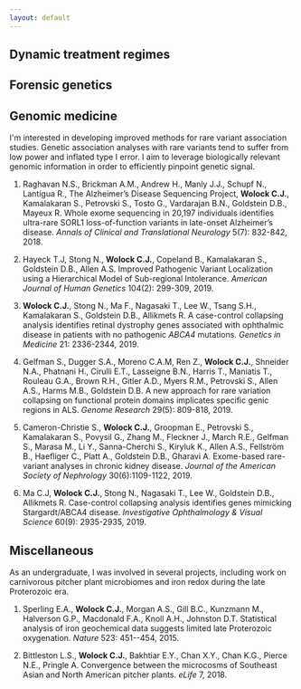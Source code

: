 ```yaml
---
layout: default
---
```


## Dynamic treatment regimes

## Forensic genetics

## Genomic medicine

I'm interested in developing improved methods for rare variant association studies. Genetic association analyses with rare variants tend to suffer from low power and inflated type I error. I aim to leverage biologically relevant genomic information in order to efficiently pinpoint genetic signal. 

1. Raghavan N.S., Brickman A.M., Andrew H., Manly J.J., Schupf N., Lantigua R., The Alzheimer’s Disease Sequencing Project, **Wolock C.J.**, Kamalakaran S., Petrovski S., Tosto G., Vardarajan B.N., Goldstein D.B., Mayeux R. Whole exome sequencing in 20,197 individuals identifies ultra-rare SORL1 loss-of-function variants in late-onset Alzheimer’s disease. *Annals of Clinical and Translational Neurology* 5(7): 832-842, 2018.

2. Hayeck T.J, Stong N., **Wolock C.J.**, Copeland B., Kamalakaran S., Goldstein D.B., Allen A.S. Improved Pathogenic Variant Localization using a Hierarchical Model of Sub-regional Intolerance. *American Journal of Human Genetics* 104(2): 299-309, 2019.

3. **Wolock C.J.**, Stong N., Ma F., Nagasaki T., Lee W., Tsang S.H., Kamalakaran S., Goldstein D.B., Allikmets R. A case-control collapsing analysis identifies retinal dystrophy genes associated with ophthalmic disease in patients with no pathogenic *ABCA4* mutations. *Genetics in Medicine* 21: 2336-2344, 2019. 

 4. Gelfman S., Dugger S.A., Moreno C.A.M, Ren Z., **Wolock C.J.**, Shneider N.A., Phatnani H., Cirulli E.T., Lasseigne B.N., Harris T., Maniatis T., Rouleau G.A., Brown R.H., Gitler A.D., Myers R.M., Petrovski S., Allen A.S., Harms M.B., Goldstein D.B. A new approach for rare variation collapsing on functional protein domains implicates specific genic regions in ALS. *Genome Research* 29(5): 809-818, 2019. 
   
 5. Cameron-Christie S., **Wolock C.J.**, Groopman E., Petrovski S., Kamalakaran S., Povysil G., Zhang M., Fleckner J., March R.E., Gelfman S., Marasa M., Li Y., Sanna-Cherchi S., Kiryluk K., Allen A.S., Fellström B., Haefliger C., Platt A., Goldstein D.B., Gharavi A. Exome-based rare-variant analyses in chronic kidney disease. *Journal of the American Society of Nephrology* 30(6):1109-1122, 2019.

6. Ma C.J, **Wolock C.J.**, Stong N., Nagasaki T., Lee W., Goldstein D.B., Allikmets R. Case-control collapsing analysis identifies genes mimicking Stargardt/ABCA4 disease. *Investigative Ophthalmology & Visual Science* 60(9): 2935-2935, 2019.

## Miscellaneous

As an undergraduate, I was involved in several projects, including work on carnivorous pitcher plant microbiomes and iron redox during the late Proterozoic era. 

1. Sperling E.A., **Wolock C.J.**, Morgan A.S., Gill B.C., Kunzmann M., Halverson G.P., Macdonald F.A., Knoll A.H., Johnston D.T.  Statistical analysis of iron geochemical data suggests limited late Proterozoic oxygenation. *Nature* 523: 451--454, 2015.

2. Bittleston L.S., **Wolock C.J.**, Bakhtiar E.Y., Chan X.Y., Chan K.G., Pierce N.E., Pringle A. Convergence between the microcosms of Southeast Asian and North American pitcher
   plants. *eLife* 7, 2018. 

<!---
## Papers

### Theory & Methodology

1. [Variance-adaptive confidence sequences by betting](https://arxiv.org/pdf/2010.09686.pdf)\\
	I. Waudby-Smith and A. Ramdas

2. [Confidence sequences for sampling without replacement](https://arxiv.org/pdf/2006.04347.pdf)\\
	I. Waudby-Smith and A. Ramdas\\
	NeurIPS (2020)

### Applications

1. [Using Both Time Tradeoff and Discrete Choice Experiments in Valuing the EQ-5D: Impact of Model Misspecification on Value Sets](https://journals.sagepub.com/doi/full/10.1177/0272989X20924019?casa_token=t1lzCUY2vb0AAAAA%3AxQMLwfFJC5bp7jxtUbYSHpHXeIY9fzZR1vlmq7Xqx7iWKLsK5OFSJYVJHotwrxuxVCo19QCI_S1VTw)\\
	I. Waudby-Smith, A. S. Pickard, F. Xie, E. M. Pullenayegum\\
	Medical Decision Making (2020)

2. [Sentiment in nursing notes as an indicator of out-of-hospital mortality in intensive care patients](https://journals.plos.org/plosone/article?id=10.1371/journal.pone.0198687)\\
	I. Waudby-Smith, N. Tran, J. A. Dubin, J. Lee\\
	PLoS one (2018)
-->
